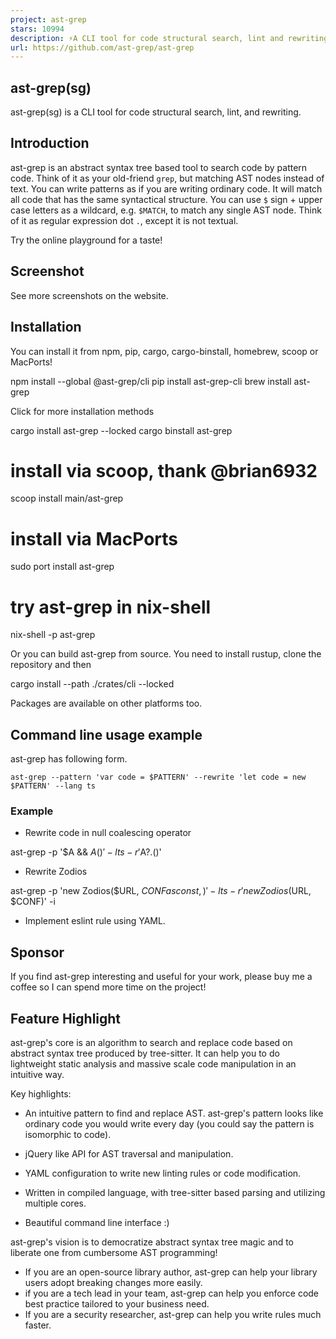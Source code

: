 ```yaml
---
project: ast-grep
stars: 10994
description: ⚡A CLI tool for code structural search, lint and rewriting. Written in Rust
url: https://github.com/ast-grep/ast-grep
---
```


ast-grep(sg)
------------

ast-grep(sg) is a CLI tool for code structural search, lint, and rewriting.

Introduction
------------

ast-grep is an abstract syntax tree based tool to search code by pattern code. Think of it as your old-friend `grep`, but matching AST nodes instead of text. You can write patterns as if you are writing ordinary code. It will match all code that has the same syntactical structure. You can use `$` sign + upper case letters as a wildcard, e.g. `$MATCH`, to match any single AST node. Think of it as regular expression dot `.`, except it is not textual.

Try the online playground for a taste!

Screenshot
----------

See more screenshots on the website.

Installation
------------

You can install it from npm, pip, cargo, cargo-binstall, homebrew, scoop or MacPorts!

npm install --global @ast-grep/cli
pip install ast-grep-cli
brew install ast-grep

Click for more installation methods

cargo install ast-grep --locked
cargo binstall ast-grep

# install via scoop, thank @brian6932
scoop install main/ast-grep

# install via MacPorts
sudo port install ast-grep

# try ast-grep in nix-shell
nix-shell -p ast-grep

Or you can build ast-grep from source. You need to install rustup, clone the repository and then

cargo install --path ./crates/cli --locked

Packages are available on other platforms too.

Command line usage example
--------------------------

ast-grep has following form.

```
ast-grep --pattern 'var code = $PATTERN' --rewrite 'let code = new $PATTERN' --lang ts
```

### Example

-   Rewrite code in null coalescing operator

ast-grep -p '$A && $A()' -l ts -r '$A?.()'

-   Rewrite Zodios

ast-grep -p 'new Zodios($URL,  $CONF as const,)' -l ts -r 'new Zodios($URL, $CONF)' -i

-   Implement eslint rule using YAML.

Sponsor
-------

If you find ast-grep interesting and useful for your work, please buy me a coffee so I can spend more time on the project!

Feature Highlight
-----------------

ast-grep's core is an algorithm to search and replace code based on abstract syntax tree produced by tree-sitter. It can help you to do lightweight static analysis and massive scale code manipulation in an intuitive way.

Key highlights:

-   An intuitive pattern to find and replace AST. ast-grep's pattern looks like ordinary code you would write every day (you could say the pattern is isomorphic to code).
    
-   jQuery like API for AST traversal and manipulation.
    
-   YAML configuration to write new linting rules or code modification.
    
-   Written in compiled language, with tree-sitter based parsing and utilizing multiple cores.
    
-   Beautiful command line interface :)
    

ast-grep's vision is to democratize abstract syntax tree magic and to liberate one from cumbersome AST programming!

-   If you are an open-source library author, ast-grep can help your library users adopt breaking changes more easily.
-   if you are a tech lead in your team, ast-grep can help you enforce code best practice tailored to your business need.
-   If you are a security researcher, ast-grep can help you write rules much faster.
